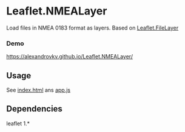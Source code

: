 # Leaflet.NMEALayer
Load files in NMEA 0183 format as layers.
Based on [Leaflet.FileLayer
](https://github.com/makinacorpus/Leaflet.FileLayer)
### Demo
<https://alexandrovkv.github.io/Leaflet.NMEALayer/>
## Usage
See [index.html](./index.html) ans [app.js](./app.js)
## Dependencies
leaflet 1.*
